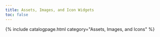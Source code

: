 ```yaml
---
title: Assets, Images, and Icon Widgets
toc: false
---
```

{% include catalogpage.html category="Assets, Images, and Icons" %}
